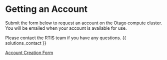 # Getting an Account


Submit the form below to request an account on the Otago compute cluster. You will be emailed when your account is available for use.  

 Please contact the RTIS team if you have any questions.
 {{ solutions_contact }}

<a href="https://ask.otago.ac.nz/otagoresearchcluster/?stepid=c74d92b7-2b35-f011-8c4c-000d3ae024aa&sessionid=6b4238f7-f847-f011-8779-002248115659" target="_blank">Account Creation Form</a>






    
